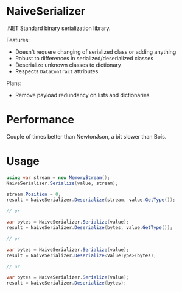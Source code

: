 NaiveSerializer
===============

.NET Standard binary serialization library.

Features:
+ Doesn't requere changing of serialized class or adding anything
+ Robust to differences in serialized/deserialized classes
+ Deserialize unknown classes to dictionary
+ Respects `DataContract` attributes

Plans:
+ Remove payload redundancy on lists and dictionaries

Performance
===========

Couple of times better than NewtonJson, a bit slower than Bois.

Usage
=====

```csharp
using var stream = new MemoryStream();
NaiveSerializer.Serialize(value, stream);

stream.Position = 0;
result = NaiveSerializer.Deserialize(stream, value.GetType());

// or 

var bytes = NaiveSerializer.Serialize(value);
result = NaiveSerializer.Deserialize(bytes, value.GetType());

// or 

var bytes = NaiveSerializer.Serialize(value);
result = NaiveSerializer.Deserialize<ValueType>(bytes);

// or 

var bytes = NaiveSerializer.Serialize(value);
result = NaiveSerializer.Deserialize(bytes);
```